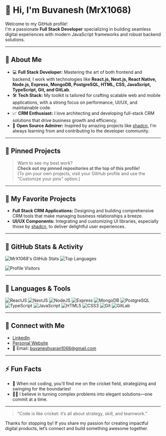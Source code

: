 # 👋 Hi, I'm Buvanesh (MrX1068)

Welcome to my GitHub profile!  
I'm a passionate **Full Stack Developer** specializing in building seamless digital experiences with modern JavaScript frameworks and robust backend solutions.

---

## 🚀 About Me

- 💻 **Full Stack Developer:** Mastering the art of both frontend and backend, I work with technologies like **React.js, Next.js, React Native, Node.js, Express, MongoDB, PostgreSQL, HTML, CSS, JavaScript, TypeScript, Git, and GitLab**.
- 🛠️ **Tech Stack:** My toolkit is tailored for crafting scalable web and mobile applications, with a strong focus on performance, UI/UX, and maintainable code.
- 📈 **CRM Enthusiast:** I love architecting and developing full-stack CRM solutions that drive business growth and efficiency.
- 🔗 **Open Source Admirer:** Inspired by amazing projects like [shadcn](https://github.com/shadcn/ui), I'm always learning from and contributing to the developer community.

---

## 📌 Pinned Projects

> Want to see my best work?  
> **Check out my pinned repositories at the top of this profile!**  
> (To pin your own projects, visit your GitHub profile and use the "Customize your pins" option.)

---

## 🌟 My Favorite Projects

- **Full Stack CRM Applications:** Designing and building comprehensive CRM tools that make managing business relationships a breeze.
- **UI/UX Components:** Integrating and customizing UI libraries, especially those by [shadcn](https://github.com/shadcn/ui), to deliver delightful user experiences.

---

## 🏅 GitHub Stats & Activity

![MrX1068's GitHub Stats](https://github-readme-stats.vercel.app/api?username=MrX1068&show_icons=true&theme=radical&hide_title=true)
![Top Languages](https://github-readme-stats.vercel.app/api/top-langs/?username=MrX1068&layout=compact&theme=radical)

![Profile Visitors](https://komarev.com/ghpvc/?username=MrX1068&color=blueviolet&style=flat-square)

---

## 🧰 Languages & Tools

![ReactJS](https://img.shields.io/badge/-ReactJS-61DAFB?logo=react&logoColor=000) 
![NextJS](https://img.shields.io/badge/-NextJS-000?logo=next.js&logoColor=fff)
![NodeJS](https://img.shields.io/badge/-NodeJS-339933?logo=node.js&logoColor=fff)
![Express](https://img.shields.io/badge/-Express-000?logo=express&logoColor=fff)
![MongoDB](https://img.shields.io/badge/-MongoDB-47A248?logo=mongodb&logoColor=fff)
![PostgreSQL](https://img.shields.io/badge/-PostgreSQL-4169E1?logo=postgresql&logoColor=fff)
![TypeScript](https://img.shields.io/badge/-TypeScript-3178C6?logo=typescript&logoColor=fff)
![JavaScript](https://img.shields.io/badge/-JavaScript-F7DF1E?logo=javascript&logoColor=000)
![HTML5](https://img.shields.io/badge/-HTML5-E34F26?logo=html5&logoColor=fff)
![CSS3](https://img.shields.io/badge/-CSS3-1572B6?logo=css3&logoColor=fff)
![Git](https://img.shields.io/badge/-Git-F05032?logo=git&logoColor=fff)
![GitLab](https://img.shields.io/badge/-GitLab-FC6D26?logo=gitlab&logoColor=fff)

---

## 🤝 Connect with Me

- [LinkedIn](https://www.linkedin.com/in/buvanesh1068)
- [Personal Website](https://mrx1068.github.io/MrX/)
- 📧 Email: [buvaneshvaran1068@gmail.com](mailto:buvaneshvaran1068@gmail.com)

---

## ⚡ Fun Facts

- 🏏 When not coding, you'll find me on the cricket field, strategizing and swinging for the boundaries!
- 🧑‍💻 I believe in turning complex problems into elegant solutions—one commit at a time.

---

> “Code is like cricket: it’s all about strategy, skill, and teamwork.”

Thanks for stopping by! If you share my passion for creating impactful digital products, let’s connect and build something awesome together.
